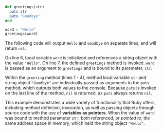 ```Ruby
def greetings(str)
  puts str
  puts "Goodbye"
end

word = "Hello"
greetings(word)
```

The following code will output `Hello` and `Goodbye` on separate lines, and will return `nil`.

On line 6, local variable `word` is initialized and references a string object with the value `"Hello"`. On line 7, the defined `greetings` method is invoked. `word` is passed as an argument to `greetings` and is bound to its parameter, `str`.

Within the `greeting` method (lines 1 - 4), method local variable `str` and string object `"Goodbye"` are individually passed as arguments to the `puts` method, which outputs both values to the console. Because `puts` is invoked on the last line of the method, `nil` is returned, as `puts` always returns `nil`.

This example demonstrates a wide variety of functionality that Ruby offers, including method definition, invocation, as well as passing objects through source code with the use of **variables as pointers**. When the value of `word` was bound to method parameter `str`, both referenced, or *pointed to*, the same address space in memory, which held the string object `"Hello"`.